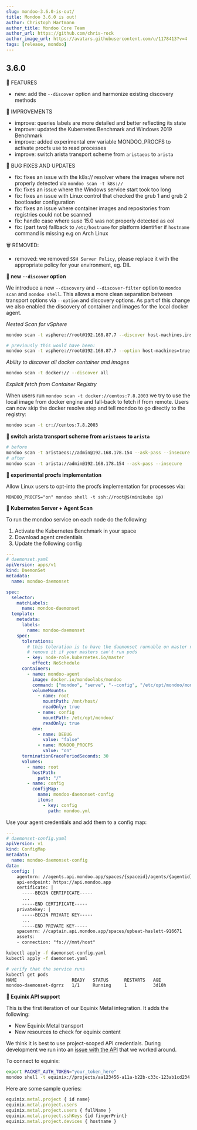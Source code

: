 ```yaml
---
slug: mondoo-3.6.0-is-out/
title: Mondoo 3.6.0 is out!
author: Christoph Hartmann
author_title: Mondoo Core Team
author_url: https://github.com/chris-rock
author_image_url: https://avatars.githubusercontent.com/u/1178413?v=4
tags: [release, mondoo]
---
```


## 3.6.0

🎉 FEATURES

- new: add the `--discover` option and harmonize existing discovery methods

🧹 IMPROVEMENTS

- improve: queries labels are more detailed and better reflecting its state
- improve: updated the Kubernetes Benchmark and Windows 2019 Benchmark
- improve: added experimental env variable MONDOO_PROCFS to activate procfs use to read processes
- improve: switch arista transport scheme from `aristaeos` to `arista`

🐛 BUG FIXES AND UPDATES

- fix: fixes an issue with the k8s:// resolver where the images where not properly detected via `mondoo scan -t k8s://`
- fix: fixes an issue where the Windows service start took too long
- fix: fixes an issue with Linux control that checked the grub 1 and grub 2 bootloader configuration
- fix: fixes an issue where container images and repositories from registries could not be scanned
- fix: handle case where suse 15.0 was not properly detected as eol
- fix: (part two) fallback to `/etc/hostname` for platform identifier if `hostname` command is missing e.g on Arch Linux

🗑 REMOVED:

- removed: we removed `SSH Server Policy`, please replace it with the appropriate policy for your environment, eg. DIL

**🥳 new `--discover` option**

We introduce a new `--discovery` and `--discover-filter` option to `mondoo scan` and `mondoo shell`. This allows a more clean separation between transport options via `--option` and discovery options. As part of this change we also enabled the discovery of container and images for the local docker agent.

_Nested Scan for vSphere_

```bash
mondoo scan -t vsphere://root@192.168.87.7 --discover host-machines,instances --discover-filter moids="HostSystem-ha-host"

# previously this would have been:
mondoo scan -t vsphere://root@192.168.87.7 --option host-machines=true --option instances=true --option moids="HostSystem-ha-host"
```

_Ability to discover all docker container and images_

```bash
mondoo scan -t docker:// --discover all
```

_Explicit fetch from Container Registry_

When users run `mondoo scan -t docker://centos:7.8.2003` we try to use the local image from docker engine and fall-back to fetch if from remote. Users can now skip the docker resolve step and tell mondoo to go directly to the registry:

```bash
mondoo scan -t cr://centos:7.8.2003
```

**🧹 switch arista transport scheme from `aristaeos` to `arista`**

```bash
# before
mondoo scan -t aristaeos://admin@192.168.178.154 --ask-pass --insecure
# after
mondoo scan -t arista://admin@192.168.178.154 --ask-pass --insecure
```

**🧪 experimental procfs implementation**

Allow Linux users to opt-into the procfs implementation for processes via:

```
MONDOO_PROCFS="on" mondoo shell -t ssh://root@$(minikube ip)
```

**🎉 Kubernetes Server + Agent Scan**

To run the mondoo service on each node do the following:

1. Activate the Kubernetes Benchmark in your space
2. Download agent credentials
3. Update the following config

```yaml
---
# daemonset.yaml
apiVersion: apps/v1
kind: DaemonSet
metadata:
  name: mondoo-daemonset

spec:
  selector:
    matchLabels:
      name: mondoo-daemonset
  template:
    metadata:
      labels:
        name: mondoo-daemonset
    spec:
      tolerations:
        # this toleration is to have the daemonset runnable on master nodes
        # remove it if your masters can't run pods
        - key: node-role.kubernetes.io/master
          effect: NoSchedule
      containers:
        - name: mondoo-agent
          image: docker.io/mondoolabs/mondoo
          command: ["mondoo", "serve", "--config", "/etc/opt/mondoo/mondoo.yml"]
          volumeMounts:
            - name: root
              mountPath: /mnt/host/
              readOnly: true
            - name: config
              mountPath: /etc/opt/mondoo/
              readOnly: true
          env:
            - name: DEBUG
              value: "false"
            - name: MONDOO_PROCFS
              value: "on"
      terminationGracePeriodSeconds: 30
      volumes:
        - name: root
          hostPath:
            path: "/"
        - name: config
          configMap:
            name: mondoo-daemonset-config
            items:
              - key: config
                path: mondoo.yml
```

Use your agent credentials and add them to a config map:

```yaml
---
# daemonset-config.yaml
apiVersion: v1
kind: ConfigMap
metadata:
  name: mondoo-daemonset-config
data:
  config: |
    agentmrn: //agents.api.mondoo.app/spaces/{spaceid}/agents/{agentid}
    api-endpoint: https://api.mondoo.app
    certificate: |
      -----BEGIN CERTIFICATE-----
      ...
      -----END CERTIFICATE-----
    privatekey: |
      -----BEGIN PRIVATE KEY-----
      ...
      -----END PRIVATE KEY-----
    spacemrn: //captain.api.mondoo.app/spaces/upbeat-haslett-916671
    assets:
    - connection: "fs:///mnt/host"
```

```bash
kubectl apply -f daemonset-config.yaml
kubectl apply -f daemonset.yaml

# verify that the service runs
kubectl get pods
NAME                     READY   STATUS      RESTARTS   AGE
mondoo-daemonset-dgrrz   1/1     Running     1          3d10h
```

**🎉 Equinix API support**

This is the first iteration of our Equinix Metal integration. It adds the following:

- New Equinix Metal transport
- New resources to check for equinix content

We think it is best to use project-scoped API credentials. During development we run into an [issue with the API](https://github.com/packethost/packngo/issues/245) that we worked around.

To connect to equinix:

```bash
export PACKET_AUTH_TOKEN="your_token_here"
mondoo shell -t equinix://projects/aa123456-a11a-b22b-c33c-123ab1cd234
```

Here are some sample queries:

```javascript
equinix.metal.project { id name}
equinix.metal.project.users
equinix.metal.project.users { fullName }
equinix.metal.project.sshKeys {id fingerPrint}
equinix.metal.project.devices { hostname }
```
